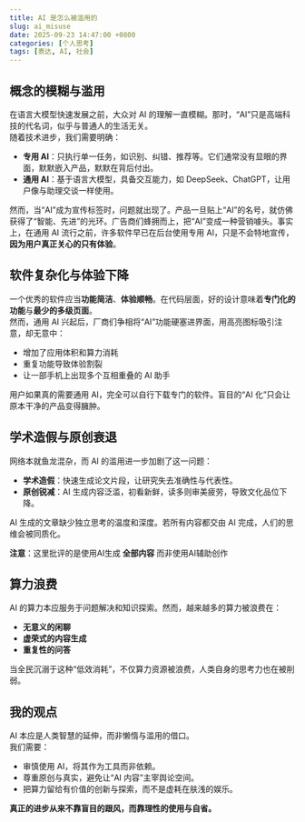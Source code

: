 ```yaml
---
title: AI 是怎么被滥用的
slug: ai_misuse
date: 2025-09-23 14:47:00 +0800
categories: [个人思考]
tags: [表达, AI, 社会]
---
```


## 概念的模糊与滥用

在语言大模型快速发展之前，大众对 AI 的理解一直模糊。那时，“AI”只是高端科技的代名词，似乎与普通人的生活无关。  
随着技术进步，我们需要明确：  
- **专用 AI**：只执行单一任务，如识别、纠错、推荐等。它们通常没有显眼的界面，默默嵌入产品，默默在背后付出。  
- **通用 AI**：基于语言大模型，具备交互能力，如 DeepSeek、ChatGPT，让用户像与助理交谈一样使用。

然而，当“AI”成为宣传标签时，问题就出现了。产品一旦贴上“AI”的名号，就仿佛获得了“智能、先进”的光环。广告商们蜂拥而上，把“AI”变成一种营销噱头。事实上，在通用 AI 流行之前，许多软件早已在后台使用专用 AI，只是不会特地宣传，**因为用户真正关心的只有体验**。

## 软件复杂化与体验下降

一个优秀的软件应当**功能简洁**、**体验顺畅**。在代码层面，好的设计意味着**专门化的功能**与**最少的多级页面**。  
然而，通用 AI 兴起后，厂商们争相将“AI”功能硬塞进界面，用高亮图标吸引注意，却无意中：  
- 增加了应用体积和算力消耗  
- 重复功能导致体验割裂  
- 让一部手机上出现多个互相重叠的 AI 助手  

用户如果真的需要通用 AI，完全可以自行下载专门的软件。盲目的“AI 化”只会让原本干净的产品变得臃肿。

## 学术造假与原创衰退

网络本就鱼龙混杂，而 AI 的滥用进一步加剧了这一问题：  
- **学术造假**：快速生成论文片段，让研究失去准确性与代表性。 
- **原创锐减**：AI 生成内容泛滥，初看新鲜，读多则审美疲劳，导致文化品位下降。  

AI 生成的文章缺少独立思考的温度和深度。若所有内容都交由 AI 完成，人们的思维会被同质化。

**注意**：这里批评的是使用AI生成 **全部内容** 而非使用AI辅助创作

## 算力浪费

AI 的算力本应服务于问题解决和知识探索。然而，越来越多的算力被浪费在：  
- **无意义的闲聊**  
- **虚荣式的内容生成**  
- **重复性的问答**  

当全民沉溺于这种“低效消耗”，不仅算力资源被浪费，人类自身的思考力也在被削弱。

## 我的观点

AI 本应是人类智慧的延伸，而非懒惰与滥用的借口。  
我们需要：  
- 审慎使用 AI，将其作为工具而非依赖。  
- 尊重原创与真实，避免让“AI 内容”主宰舆论空间。  
- 把算力留给有价值的创新与探索，而不是虚耗在肤浅的娱乐。

**真正的进步从来不靠盲目的跟风，而靠理性的使用与自省。**
